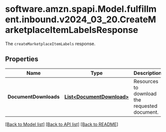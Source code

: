 # software.amzn.spapi.Model.fulfillment.inbound.v2024_03_20.CreateMarketplaceItemLabelsResponse
The `createMarketplaceItemLabels` response.

## Properties

Name | Type | Description | Notes
------------ | ------------- | ------------- | -------------
**DocumentDownloads** | [**List&lt;DocumentDownload&gt;**](DocumentDownload.md) | Resources to download the requested document. | 

[[Back to Model list]](../README.md#documentation-for-models) [[Back to API list]](../README.md#documentation-for-api-endpoints) [[Back to README]](../README.md)

